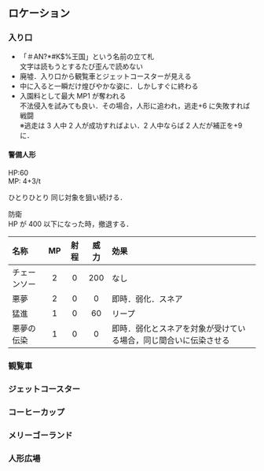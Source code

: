 ## ロケーション

### 入り口

- 「＃AN?\*#K\$%王国」という名前の立て札  
  文字は読もうとするたび歪んで読めない
- 廃墟．入り口から観覧車とジェットコースターが見える
- 中に入ると一瞬だけ煌びやかな姿に．しかしすぐに終わる
- 入園料として最大 MP1 が奪われる  
  不法侵入を試みても良い．その場合，人形に追われ，逃走+6 に失敗すれば戦闘  
  ※逃走は 3 人中 2 人が成功すればよい．2 人中ならば 2 人だが補正を+9 に．

#### 警備人形

HP:60  
MP: 4+3/t

ひとりひとり
同じ対象を狙い続ける．

防衛  
HP が 400 以下になった時，撤退する．

| 名称         | MP  | 射程 | 威力 | 効果                                                             |
| :----------- | :-: | :--: | :--: | :--------------------------------------------------------------- |
| チェーンソー |  2  |  0   | 200  | なし                                                             |
| 悪夢         |  2  |  0   |  0   | 即時．弱化．スネア                                               |
| 猛進         |  1  |  0   |  60  | リープ                                                           |
| 悪夢の伝染   |  1  |  0   |  0   | 即時．弱化とスネアを対象が受けている場合，同じ間合いに伝染させる |

### 観覧車

### ジェットコースター

### コーヒーカップ

### メリーゴーランド

### 人形広場
